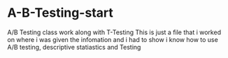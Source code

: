 # A-B-Testing-start
A/B Testing class work along with T-Testing
This is just a file that i worked on where i was given the infomation and i had to show i know how to use A/B testing, descriptive statiastics and Testing 
